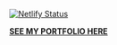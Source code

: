 [![Netlify Status](https://api.netlify.com/api/v1/badges/da74a721-60f3-4ddc-928a-8cd4bafb918d/deploy-status)](https://app.netlify.com/sites/julienblondeau/deploys)

**<a href="https://julienblondeau.com/">SEE MY PORTFOLIO HERE</a>**